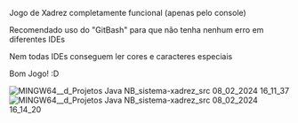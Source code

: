 Jogo de Xadrez completamente funcional (apenas pelo console)

Recomendado uso do "GitBash" para que não tenha nenhum erro em diferentes IDEs

Nem todas IDEs conseguem ler cores e caracteres especiais

Bom Jogo! :D

![MINGW64__d_Projetos Java NB_sistema-xadrez_src 08_02_2024 16_11_37](https://github.com/ArturHSousa/Jogo_Xadrez/assets/135179306/5668f0e9-5d21-48a2-bceb-23738032d4bf)
![MINGW64__d_Projetos Java NB_sistema-xadrez_src 08_02_2024 16_14_20](https://github.com/ArturHSousa/Jogo_Xadrez/assets/135179306/ba869847-b1fd-494d-95dc-5b37edf2aa90)
